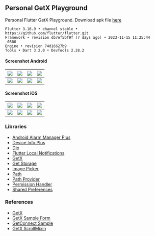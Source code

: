 ## Personal GetX Playground ##

Personal Flutter GetX Playground.  Download apk file [here](https://www.dropbox.com/s/1vqcmw2c1yplg3t)

```
Flutter 3.16.0 • channel stable • https://github.com/flutter/flutter.git
Framework • revision db7ef5bf9f (7 days ago) • 2023-11-15 11:25:44 -0800
Engine • revision 74d16627b9
Tools • Dart 3.2.0 • DevTools 2.28.2
```

#### Screenshot Android ####
| ![](https://i.imgur.com/ufe83A2.png) | ![](https://i.imgur.com/sHkjXIP.png) | ![](https://images2.imgbox.com/6f/d6/HWdIbrF2_o.png) | ![](https://i.imgur.com/UMGq7Bb.png) |
| :---: | :---: | :---: | :---: |
| ![](https://images2.imgbox.com/a1/76/uD4j9ZX8_o.png) | ![](https://i.imgur.com/VkfgsOK.png) | ![](https://images2.imgbox.com/cd/44/9TmBcZQm_o.png) | ![](https://i.imgur.com/k4leFlA.png) |

#### Screenshot iOS ####
| ![](https://i.imgur.com/mIkoMCx.png) | ![](https://i.imgur.com/PRlvmTI.png) | ![](https://images2.imgbox.com/ea/18/xdFAYKTl_o.png) | ![](https://i.imgur.com/tXbLkoq.png) |
| :---: | :---: | :---: | :---: |
| ![](https://images2.imgbox.com/00/55/Dp9v6xeb_o.png) | ![](https://i.imgur.com/ntG5ZuN.png) | ![](https://images2.imgbox.com/3e/f4/9i1o0xI3_o.png) | ![](https://i.imgur.com/ZsKkHlN.png) |

### Libraries ###
- [Android Alarm Manager Plus](https://pub.dev/packages/android_alarm_manager_plus)
- [Device Info Plus](https://pub.dev/packages/device_info_plus)
- [Dio](https://pub.dev/packages/dio)
- [Flutter Local Notifications](https://pub.dev/packages/flutter_local_notifications)
- [GetX](https://pub.dev/packages/get)
- [Get Storage](https://pub.dev/packages/get_storage)
- [Image Picker](https://pub.dev/packages/image_picker)
- [Path](https://pub.dev/packages/path)
- [Path Provider](https://pub.dev/packages/path_provider)
- [Permission Handler](https://pub.dev/packages/permission_handler)
- [Shared Preferences](https://pub.dev/packages/shared_preferences)

### References ###
- [GetX](https://github.com/jonataslaw/getx)
- [GetX Sample Form](https://gist.github.com/eduardoflorence/e49780ab232fa8ad7767bbdbf8389f1e)
- [GetConnect Sample](https://gist.github.com/eduardoflorence/b4bca2da5cfb973b9f86ecfa1b9f013a)
- [GetX ScrollMixin](https://gist.github.com/eduardoflorence/766b74f9bf421592a6664d6b38a2bcfe)
